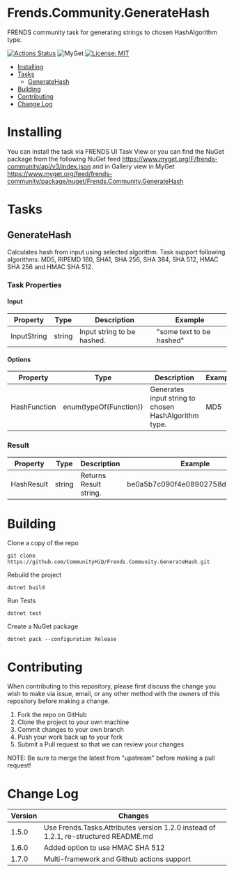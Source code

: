 # Frends.Community.GenerateHash

FRENDS community task for generating strings to chosen HashAlgorithm type.

[![Actions Status](https://github.com/CommunityHiQ/Frends.Community.GenerateHash/workflows/PackAndPushAfterMerge/badge.svg)](https://github.com/CommunityHiQ/Frends.Community.GenerateHash/actions) ![MyGet](https://img.shields.io/myget/frends-community/v/Frends.Community.GenerateHash) [![License: MIT](https://img.shields.io/badge/License-MIT-yellow.svg)](https://opensource.org/licenses/MIT) 

- [Installing](#installing)
- [Tasks](#tasks)
     - [GenerateHash](#generateHash)
- [Building](#building)
- [Contributing](#contributing)
- [Change Log](#change-log)

# Installing

You can install the task via FRENDS UI Task View or you can find the NuGet package from the following NuGet feed
https://www.myget.org/F/frends-community/api/v3/index.json and in Gallery view in MyGet https://www.myget.org/feed/frends-community/package/nuget/Frends.Community.GenerateHash

# Tasks

## GenerateHash

Calculates hash from input using selected algorithm. Task support following algorithms: MD5, RIPEMD 160, SHA1, SHA 256, SHA 384, SHA 512, HMAC SHA 256 and HMAC SHA 512. 

### Task Properties

#### Input
| Property             | Type                 | Description                         | Example |
| ---------------------| ---------------------| ----------------------------------- | ----- |
| InputString  | string | Input string to be hashed. | "some text to be hashed"|

#### Options
| Property             | Type                 | Description                          | Example |
| ---------------------| ---------------------| ------------------------------------ | ----- |
| HashFunction  | enum(typeOf(Function)) | Generates input string to chosen HashAlgorithm type. | MD5|

### Result
| Property             | Type                 | Description                          | Example |
| ---------------------| ---------------------| ------------------------------------ | ----- |
| HashResult| string  | Returns Result string. |be0a5b7c090f4e08902758d79cf1c9d2 |

# Building

Clone a copy of the repo

`git clone https://github.com/CommunityHiQ/Frends.Community.GenerateHash.git`

Rebuild the project

`dotnet build`

Run Tests

`dotnet test`

Create a NuGet package

`dotnet pack --configuration Release`

# Contributing
When contributing to this repository, please first discuss the change you wish to make via issue, email, or any other method with the owners of this repository before making a change.

1. Fork the repo on GitHub
2. Clone the project to your own machine
3. Commit changes to your own branch
4. Push your work back up to your fork
5. Submit a Pull request so that we can review your changes

NOTE: Be sure to merge the latest from "upstream" before making a pull request!

# Change Log
| Version | Changes |
| ----- | ----- |
| 1.5.0 | Use Frends.Tasks.Attributes version 1.2.0 instead of 1.2.1, re-structured README.md |
| 1.6.0 | Added option to use HMAC SHA 512 |
| 1.7.0 | Multi-framework and Github actions support |

